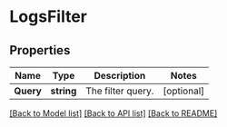 # LogsFilter

## Properties

Name | Type | Description | Notes
------------ | ------------- | ------------- | -------------
**Query** | **string** | The filter query. | [optional] 

[[Back to Model list]](../README.md#documentation-for-models) [[Back to API list]](../README.md#documentation-for-api-endpoints) [[Back to README]](../README.md)


